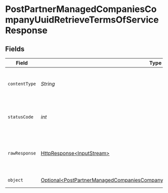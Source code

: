 # PostPartnerManagedCompaniesCompanyUuidRetrieveTermsOfServiceResponse


## Fields

| Field                                                                                                                                                                                      | Type                                                                                                                                                                                       | Required                                                                                                                                                                                   | Description                                                                                                                                                                                |
| ------------------------------------------------------------------------------------------------------------------------------------------------------------------------------------------ | ------------------------------------------------------------------------------------------------------------------------------------------------------------------------------------------ | ------------------------------------------------------------------------------------------------------------------------------------------------------------------------------------------ | ------------------------------------------------------------------------------------------------------------------------------------------------------------------------------------------ |
| `contentType`                                                                                                                                                                              | *String*                                                                                                                                                                                   | :heavy_check_mark:                                                                                                                                                                         | HTTP response content type for this operation                                                                                                                                              |
| `statusCode`                                                                                                                                                                               | *int*                                                                                                                                                                                      | :heavy_check_mark:                                                                                                                                                                         | HTTP response status code for this operation                                                                                                                                               |
| `rawResponse`                                                                                                                                                                              | [HttpResponse\<InputStream>](https://docs.oracle.com/en/java/javase/11/docs/api/java.net.http/java/net/http/HttpResponse.html)                                                             | :heavy_check_mark:                                                                                                                                                                         | Raw HTTP response; suitable for custom response parsing                                                                                                                                    |
| `object`                                                                                                                                                                                   | [Optional\<PostPartnerManagedCompaniesCompanyUuidRetrieveTermsOfServiceResponseBody>](../../models/operations/PostPartnerManagedCompaniesCompanyUuidRetrieveTermsOfServiceResponseBody.md) | :heavy_minus_sign:                                                                                                                                                                         | Example response                                                                                                                                                                           |
